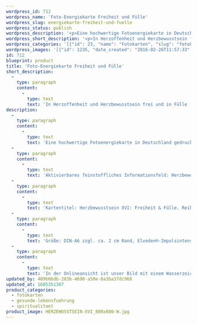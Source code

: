 ```yaml
---
wordpress_id: 712
wordpress_name: 'Foto-Energiekarte Freiheit und Fülle'
wordpress_slug: energiekarte-freiheit-und-fuelle
wordpress_status: publish
wordpress_description: '<p>Eine hochwertige Fotoenergiekarte in Deutschland gedruckt und in Handarbeit laminiert.  Sie ist in Postkartengröße (DIN-A6) gut zu transportieren und kann auch auf den Körper aufgelegt werden.</p><p>Aktivierbares feinstoffliches Informationsfeld: Herzbewusstsein - Freiheit - Fülle: Herzbewusstsein (im Sinne der Erweiterung des Verstandesbewusstseins um die Ebene der Emotionen) entwickeln. Hier speziell wahrhaftige Freiheit und Fülle. Dies beinhaltet z.B. auch, dass Gefühle von Konkurrenz in die individuell stimmige Haltung gewandelt werden können (wie z.B. die Entwicklung einer passenden Zukunftsperspektive für das eigene Leben; Lust und Freude am eigenen Dasein).</p><p>Kartentitel: Herzbewusstsein XVI: Freiheit &amp; Fülle. Reihe: Herzbewusstsein</p><p>Größe: DIN-A6 zzgl. ca. 2 cm Rand, Elveden®-Impulsintensität: DIN-A6: Et2,  DIN-A7: Et3<br />Andere Formate sind individuell für Sie innerhalb weniger Tage herstellbar. Bitte kontaktieren Sie uns hierfür unter <a href="mailto:info@elvedenverlag.de">info@elvedenverlag.de</a>.</p><p>In der Onlineansicht ist unser Bild mit einem Wasserzeichen geschützt. Wir bitten um Ihr Verständnis. Im Original ist der Schriftzung „Elveden Verlag Energiebild“ entfernt.</p><p><a href="https://my.feenbaum.de/anwendung-energiebilder-foto-laminiert/">Anwendungshinweise</a>      <a href="https://my.feenbaum.de/produktinformationen-fotokarten/">Produktinformationen</a></p>'
wordpress_short_description: '<p>In Herzoffenheit und Herzbewusstsein frei und in Fülle (persönlichem Reichtum) sein</p>'
wordpress_categories: '[{"id": 23, "name": "Fotokarten", "slug": "fotokarten"}, {"id": 38, "name": "Gesunde Lebensf\u00fchrung", "slug": "gesunde-lebensfuehrung"}, {"id": 36, "name": "Spiritualit\u00e4t", "slug": "spiritualitaet"}]'
wordpress_images: '[{"id": 1235, "date_created": "2016-02-26T11:57:33", "date_created_gmt": "2016-02-26T09:57:33", "date_modified": "2016-02-26T11:57:33", "date_modified_gmt": "2016-02-26T09:57:33", "src": "https://my.feenbaum.de/wp-content/uploads/2016/02/HERZEWUSSTSEIN-XVI_800x800-W.jpg", "name": "HERZEWUSSTSEIN-XVI_800x800-W", "alt": ""}]'
id: 712
blueprint: product
title: 'Foto-Energiekarte Freiheit und Fülle'
short_description:
  -
    type: paragraph
    content:
      -
        type: text
        text: 'In Herzoffenheit und Herzbewusstsein frei und in Fülle (persönlichem Reichtum) sein'
description:
  -
    type: paragraph
    content:
      -
        type: text
        text: 'Eine hochwertige Fotoenergiekarte in Deutschland gedruckt und in Handarbeit laminiert.  Sie ist in Postkartengröße (DIN-A6) gut zu transportieren und kann auch auf den Körper aufgelegt werden.'
  -
    type: paragraph
    content:
      -
        type: text
        text: 'Aktivierbares feinstoffliches Informationsfeld: Herzbewusstsein - Freiheit - Fülle: Herzbewusstsein (im Sinne der Erweiterung des Verstandesbewusstseins um die Ebene der Emotionen) entwickeln. Hier speziell wahrhaftige Freiheit und Fülle. Dies beinhaltet z.B. auch, dass Gefühle von Konkurrenz in die individuell stimmige Haltung gewandelt werden können (wie z.B. die Entwicklung einer passenden Zukunftsperspektive für das eigene Leben; Lust und Freude am eigenen Dasein).'
  -
    type: paragraph
    content:
      -
        type: text
        text: 'Kartentitel: Herzbewusstsein XVI: Freiheit & Fülle. Reihe: Herzbewusstsein'
  -
    type: paragraph
    content:
      -
        type: text
        text: 'Größe: DIN-A6 zzgl. ca. 2 cm Rand, Elveden®-Impulsintensität: DIN-A6: Et2,  DIN-A7: Et3'
  -
    type: paragraph
    content:
      -
        type: text
        text: 'In der Onlineansicht ist unser Bild mit einem Wasserzeichen geschützt. Wir bitten um Ihr Verständnis. Im Original ist der Schriftzung „Elveden Verlag Energiebild“ entfernt.'
updated_by: 489b06db-283b-4690-a50e-8a3ba37dc968
updated_at: 1685351307
product_categories:
  - fotokarten
  - gesunde-lebensfuehrung
  - spiritualitaet
product_image: HERZEWUSSTSEIN-XVI_800x800-W.jpg
---
```


